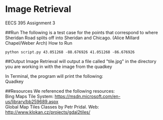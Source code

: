 # Image Retrieval
EECS 395 Assignment 3

##Run 
The following is a test case for the points that correspond to where Sheridan Road splits off into Sheridan and Chicago. (Alice Millard Chapel/Weber Arch)
How to Run

    python script.py 43.051268 -88.676926 41.051268 -86.676926


##Output
Image Retrieval will output a file called "tile.jpg" in the directory you are working in with the image from the quadkey

In Terminal, the program will print the following:<br />
	Quadkey <br />

##Resources
We referenced the following resources: <br />
Bing Maps Tile System: https://msdn.microsoft.com/en-us/library/bb259689.aspx <br />
Global Map Tiles Classes by Petr Pridal. Web: http://www.klokan.cz/projects/gdal2tiles/

